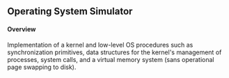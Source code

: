 ## Operating System Simulator

#### Overview
Implementation of a kernel and low-level OS procedures such as synchronization primitives, data structures for the 
kernel's management of processes, system calls, and a virtual memory system (sans operational page swapping to disk).
